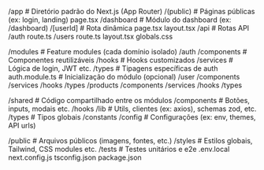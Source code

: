 /app                         # Diretório padrão do Next.js (App Router)
  /(public)                  # Páginas públicas (ex: login, landing)
    page.tsx
  /dashboard                 # Módulo do dashboard (ex: /dashboard)
    /[userId]                # Rota dinâmica
      page.tsx
    layout.tsx
  /api                       # Rotas API
    /auth
      route.ts
    /users
      route.ts
  layout.tsx
  globals.css

/modules                    # Feature modules (cada domínio isolado)
  /auth
    /components             # Componentes reutilizáveis
    /hooks                  # Hooks customizados
    /services               # Lógica de login, JWT etc.
    /types                  # Tipagens específicas de auth
    auth.module.ts          # Inicialização do módulo (opcional)
  /user
    /components
    /services
    /hooks
    /types
  /products
    /components
    /services
    /hooks
    /types

/shared                    # Código compartilhado entre os módulos
  /components               # Botões, inputs, modais etc.
  /hooks
  /lib                      # Utils, clientes (ex: axios), schemas zod, etc.
  /types                    # Tipos globais
  /constants
  /config                   # Configurações (ex: env, themes, API urls)

/public                    # Arquivos públicos (imagens, fontes, etc.)
/styles                    # Estilos globais, Tailwind, CSS modules etc.
/tests                     # Testes unitários e e2e
.env.local
next.config.js
tsconfig.json
package.json